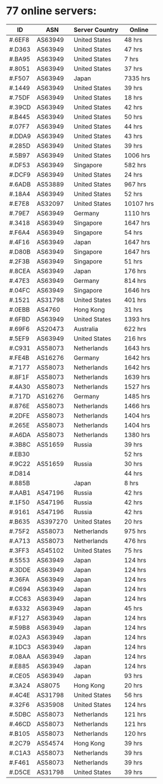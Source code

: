 # 77 online servers:

| ID | ASN | Server Country | Online |
| ------ | ------ | ------ | ------ |
| #.6EF8 | AS63949 | United States | 48 hrs |
| #.D363 | AS63949 | United States | 47 hrs |
| #.BA95 | AS63949 | United States | 7 hrs |
| #.8051 | AS63949 | United States | 37 hrs |
| #.F507 | AS63949 | Japan | 7335 hrs |
| #.1449 | AS63949 | United States | 39 hrs |
| #.75DF | AS63949 | United States | 18 hrs |
| #.39CD | AS63949 | United States | 42 hrs |
| #.B445 | AS63949 | United States | 50 hrs |
| #.07F7 | AS63949 | United States | 44 hrs |
| #.DDA9 | AS63949 | United States | 43 hrs |
| #.285D | AS63949 | United States | 39 hrs |
| #.5B97 | AS63949 | United States | 1006 hrs |
| #.DF53 | AS63949 | Singapore | 582 hrs |
| #.DCF9 | AS63949 | United States | 24 hrs |
| #.6ADB | AS53889 | United States | 967 hrs |
| #.18A4 | AS63949 | United States | 52 hrs |
| #.E7E8 | AS32097 | United States | 10107 hrs |
| #.79E7 | AS63949 | Germany | 1110 hrs |
| #.3418 | AS63949 | Singapore | 1647 hrs |
| #.F6A4 | AS63949 | Singapore | 54 hrs |
| #.4F16 | AS63949 | Japan | 1647 hrs |
| #.D80B | AS63949 | Singapore | 1647 hrs |
| #.2F3B | AS63949 | Singapore | 51 hrs |
| #.8CEA | AS63949 | Japan | 176 hrs |
| #.47E3 | AS63949 | Germany | 814 hrs |
| #.04FC | AS63949 | Singapore | 1646 hrs |
| #.1521 | AS31798 | United States | 401 hrs |
| #.0EBB | AS4760 | Hong Kong | 31 hrs |
| #.6FBD | AS63949 | United States | 1393 hrs |
| #.69F6 | AS20473 | Australia | 622 hrs |
| #.5EF9 | AS63949 | United States | 216 hrs |
| #.C931 | AS58073 | Netherlands | 1643 hrs |
| #.FE4B | AS16276 | Germany | 1642 hrs |
| #.7177 | AS58073 | Netherlands | 1642 hrs |
| #.8F1F | AS58073 | Netherlands | 1639 hrs |
| #.4A30 | AS58073 | Netherlands | 1527 hrs |
| #.717D | AS16276 | Germany | 1485 hrs |
| #.876E | AS58073 | Netherlands | 1466 hrs |
| #.2DFE | AS58073 | Netherlands | 1404 hrs |
| #.265E | AS58073 | Netherlands | 1404 hrs |
| #.A6DA | AS58073 | Netherlands | 1380 hrs |
| #.3B8C | AS51659 | Russia | 39 hrs |
| #.EB30 |  |  | 52 hrs |
| #.9C22 | AS51659 | Russia | 30 hrs |
| #.D814 |  |  | 44 hrs |
| #.885B |  | Japan | 8 hrs |
| #.AAB1 | AS47196 | Russia | 42 hrs |
| #.1F50 | AS47196 | Russia | 42 hrs |
| #.9161 | AS47196 | Russia | 42 hrs |
| #.B635 | AS397270 | United States | 20 hrs |
| #.75F2 | AS58073 | Netherlands | 975 hrs |
| #.A713 | AS58073 | Netherlands | 476 hrs |
| #.3FF3 | AS45102 | United States | 75 hrs |
| #.5553 | AS63949 | Japan | 124 hrs |
| #.3DDE | AS63949 | Japan | 124 hrs |
| #.36FA | AS63949 | Japan | 124 hrs |
| #.C694 | AS63949 | Japan | 124 hrs |
| #.CC63 | AS63949 | Japan | 124 hrs |
| #.6332 | AS63949 | Japan | 45 hrs |
| #.F127 | AS63949 | Japan | 124 hrs |
| #.59B8 | AS63949 | Japan | 124 hrs |
| #.02A3 | AS63949 | Japan | 124 hrs |
| #.1DC3 | AS63949 | Japan | 124 hrs |
| #.08AA | AS63949 | Japan | 124 hrs |
| #.E885 | AS63949 | Japan | 124 hrs |
| #.CE05 | AS63949 | Japan | 93 hrs |
| #.3A24 | AS8075 | Hong Kong | 20 hrs |
| #.4C4E | AS31798 | United States | 56 hrs |
| #.32F6 | AS35908 | United States | 124 hrs |
| #.5DBC | AS58073 | Netherlands | 121 hrs |
| #.46CD | AS58073 | Netherlands | 121 hrs |
| #.B105 | AS58073 | Netherlands | 120 hrs |
| #.2C79 | AS54574 | Hong Kong | 39 hrs |
| #.C1A3 | AS58073 | Netherlands | 39 hrs |
| #.F461 | AS58073 | Netherlands | 39 hrs |
| #.D5CE | AS31798 | United States | 39 hrs |

